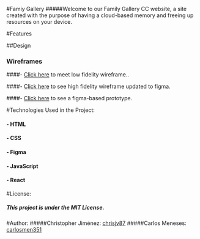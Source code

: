 #Famiy Gallery
#####Welcome to our Family Gallery CC website, a site created with the purpose of having a cloud-based memory and freeing up resources on your device.

#Features

##Design
### Wireframes

####- [Click here](https://www.figma.com/file/hKkxFcqRzqc1CHqzLjrZkT/Family-Galery?type=design&node-id=30%3A1326&mode=design&t=Iz0FzSlBq889c7ZI-1) to meet low fidelity wireframe..

####- [Click here](https://www.figma.com/file/hKkxFcqRzqc1CHqzLjrZkT/Family-Galery?type=) to see high fidelity wireframe updated to figma.

####- [Click here](https://www.figma.com/proto/hKkxFcqRzqc1CHqzLjrZkT/Family-Galery?page-id=0%3A1&type=design&node-id=8-2&viewport=377%2C239%2C0.4&t=oSdzSoaoW4qg3uWV-1&scaling=scale-down&starting-point-node-id=8%3A2&show-proto-sidebar=1&mode=design) to see a figma-based prototype.

#Technologies Used in the Project:
#### - HTML
#### - CSS
#### - Figma
#### - JavaScript
#### - React
 
#License:
##### This project is under the MIT License.
#Author:
#####Christopher Jiménez: [chrisjv87](https://github.com/chrisjv87)
#####Carlos Meneses: [carlosmen351](https://github.com/carlosmen351)
